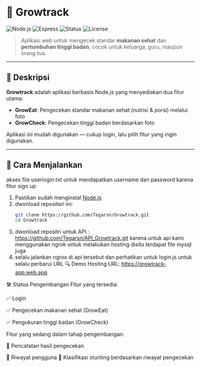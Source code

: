 # 🌱 Growtrack

![Node.js](https://img.shields.io/badge/Node.js-339933?style=for-the-badge&logo=nodedotjs&logoColor=white)
![Express](https://img.shields.io/badge/Express.js-000000?style=for-the-badge&logo=express&logoColor=white)
![Status](https://img.shields.io/badge/status-active-brightgreen?style=for-the-badge)
![License](https://img.shields.io/badge/license-MIT-blue?style=for-the-badge)

> Aplikasi web untuk mengecek standar **makanan sehat** dan **pertumbuhan tinggi badan**, cocok untuk keluarga, guru, maupun orang tua.

---

## 🎯 Deskripsi

**Growtrack** adalah aplikasi berbasis Node.js yang menyediakan dua fitur utama:
- **GrowEat**: Pengecekan standar makanan sehat (nutrisi & porsi) melalui foto
- **GrowCheck**: Pengecekan tinggi badan berdasarkan foto 

Aplikasi ini mudah digunakan — cukup login, lalu pilih fitur yang ingin digunakan.

---

## 🚀 Cara Menjalankan
akses file userlogin.txt untuk mendapatkan username dan password karena fitur sign up

1. Pastikan sudah menginstal [Node.js](https://nodejs.org/)
2. dwonload repositori ini:
   ```bash
   git clone https://github.com/Tegarsn/Growtrack.git
   cd Growtrack
3. dwonload repositri untuk API :
   https://github.com/Tegarsn/API_Growtrack.git
   karena untuk api kami menggunakan ngrok untuk melakukan hosting disitu terdapat file mysql juga
4. selalu jalankan ngrox di api tersebut dan perhatikan untuk login.js untuk selalu perbarui URL
🔍 Demo
Hosting URL: https://growtrack-app.web.app



🛠️ Status Pengembangan
Fitur yang tersedia:

✅ Login

✅ Pengecekan makanan sehat (GrowEat)

✅ Pengukuran tinggi badan (GrowCheck)

Fitur yang sedang dalam tahap pengembangan:

🔄 Pencatatan hasil pengecekan

🔄 Riwayat pengguna
🔄 Klasifikasi stunting berdasarkan riwayat pengecekan
